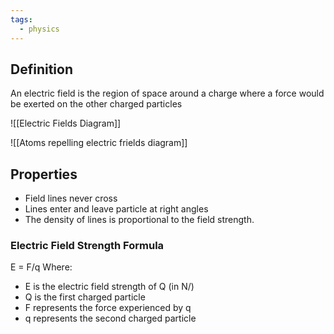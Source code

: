 ```yaml
---
tags:
  - physics
---
```

## Definition
An electric field is the region of space around a charge where a force would be exerted on the other charged particles


![[Electric Fields Diagram]]

![[Atoms repelling electric frields diagram]]

## Properties
- Field lines never cross
- Lines enter and leave particle at right angles
- The density of lines is proportional to the field strength.


### Electric Field Strength Formula
E = F/q
Where:
- E is the electric field strength of Q (in N/)
- Q is the first charged particle
- F represents the force experienced by q
- q represents the second charged particle